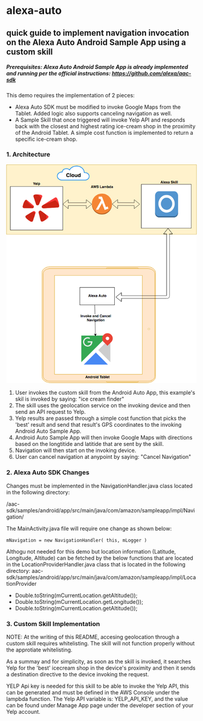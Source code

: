 # alexa-auto

## quick guide to implement navigation invocation on the Alexa Auto Android Sample App using a custom skill


##### Prerequisites: Alexa Auto Android Sample App is already implemented and running per the official instructions:  https://github.com/alexa/aac-sdk


This demo requires the implementation of 2 pieces:

- Alexa Auto SDK must be modified to invoke Google Maps from the Tablet. Added logic also supports canceling navigation as well.
-  A Sample Skill that once triggered will invoke Yelp API and responds back with the closest and highest rating ice-cream shop in the proximity of the Android Tablet. A simple cost function is implemented to return a specific ice-cream shop.



### 1. Architecture

![highlevel architecture](Resources/skill-routing-invoke.png)

1. User invokes the custom skill from the Android Auto App, this example's skil is invoked by saying: "ice cream finder"
2. The skill uses the geolocation service on the invoking device and then send an API request to Yelp.
3. Yelp results are passed through a simple cost function that picks the 'best' result and send that result's GPS coordinates to the invoking Android Auto Sample App.
4. Android Auto Sample App will then invoke Google Maps with directions based on the longtitide and latitide that are sent by the skill.
5. Navigation will then start on the invoking device.
6. User can cancel navigation at anypoint by saying: "Cancel Navigation"


### 2. Alexa Auto SDK Changes

Changes must be implemented in the NavigationHandler.java class located in the following directory:

/aac-sdk/samples/android/app/src/main/java/com/amazon/sampleapp/impl/Navigation/



The MainActivity.java file will require one change as shown below:

```
mNavigation = new NavigationHandler( this, mLogger )
```



Althogu not needed for this demo but location information (Latitude, Longitude, Altitude) can be fetched by the below functions that are located in the LocationProviderHandler.java class that is located in the following directory:
aac-sdk/samples/android/app/src/main/java/com/amazon/sampleapp/impl/LocationProvider

- Double.toString(mCurrentLocation.getAltitude());
- Double.toString(mCurrentLocation.getLongitude());
- Double.toString(mCurrentLocation.getAltitude());



### 3. Custom Skill Implementation
NOTE: At the writing of this README, accesing geolocation through a custom skill requires whitelisting. The skill will not function properly without the approtiate whitelisting.

As a summay and for simplicity, as soon as the skill is invoked, it searches Yelp for the 'best' icecream shop in the device's proximity and then it sends a destination directive to the device invoking the request.

YELP Api key is needed for this skill to be able to invoke the Yelp API, this can be generated and must be defined in the AWS Console under the lampbda function. The Yelp API variable is: YELP_API_KEY, and the value can be found under Manage App page under the developer section of your Yelp account.
